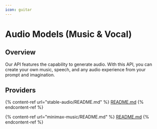 ```yaml
---
icon: guitar
---
```


# Audio Models (Music & Vocal)

## Overview

Our API features the capability to generate audio. With this API, you can create your own music, speech, and any audio experience from your prompt and imagination.

## Providers

{% content-ref url="stable-audio/README.md" %}
[README.md](stable-audio/README.md)
{% endcontent-ref %}

{% content-ref url="minimax-music/README.md" %}
[README.md](minimax-music/README.md)
{% endcontent-ref %}